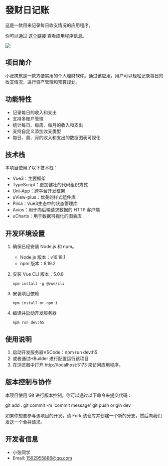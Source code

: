 # 發财日记账

这是一款用来记录每日收支情况的应用程序。

你可以通过 [这个链接](http://ilyday.com/) 查看应用程序信息。

![](http://ilyday.com/xcx.png)

## 项目简介

小张携旅是一款方便实用的个人理财软件。通过该应用，用户可以轻松记录每日的收支情况，进行资产管理和预算规划。

## 功能特性

- 记录每日的收入和支出
- 支持多账户管理
- 统计每日、每周、每月的收入和支出
- 支持自定义添加收支类型
- 每日、周、月的收入和支出的数据图表可视化

## 技术栈

本项目使用了以下技术栈：

- Vue3：主要框架
- TypeScript：更加健壮的代码组织方式
- Uni-App：跨平台开发框架
- uView-plus：优美的样式组件库
- Pinia：Vue3生态中的状态管理库
- Axios：用于向后端请求数据的 HTTP 客户端
- uCharts：用于数据可视化的图表库

## 开发环境设置

1. 确保已经安装 Node.js 和 npm。

   - Node.js 版本：v16.18.1
   - npm 版本：8.19.2

2. 安装 Vue CLI 版本：5.0.8

   ```
   npm install -g @vue/cli
   ```

3. 安装项目依赖

   ```
   npm install or npm i
   ```

4. 编译并启动开发服务器

   ```
   npm run dev:h5
   ```

## 使用说明

1. 启动开发服务器VSCode：npm run dev:h5
2. 或者通过HBuilder 进行配置运行该项目
3. 在浏览器中打开 http://localhost:5173 来访问应用程序。

## 版本控制与协作

本项目使用 Git 进行版本控制。你可以通过以下命令来提交代码：

git add .
git commit -m 'commit message'
git push origin dev

如果你想要参与该项目的开发，请 Fork 该仓库并创建一个新的分支，然后向我们发送一个合并请求。

## 开发者信息

- 小张同学
- Email: 1592955886@qq.com
